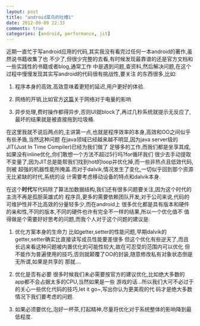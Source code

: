 ```yaml
---
layout: post
title: "android菜鸟的吐槽1"
date: 2012-09-09 22:33
comments: true
categories: [android, performance, jit] 
---
```


近期一直忙于写android应用的代码,其实我没有看完过任何一本android的著作,虽然说书籍收集了也
不少了,但很少完整的去看,有时候发现最靠谱的还是官方文档和一些实践性的书籍或者blog,通常工作
中是遇到问题,查资料,然后解决问题,在这个过程中慢慢发现其实写android的代码很有挑战性,要关注
的东西很多,比如:

1. 程序本身的高效,高效意味着更短的延迟,用户更好的体验.

2. 网络的开销,比如官方[这篇](http://developer.android.com/training/efficient-downloads/efficient-network-access.html#RadioStateMachine)关于网络对于电量的影响

3. 异步处理,费时操作都得异步,否则UI就block了,再过几秒系统就提示无反应了,最坏的结果就是被直接拖到垃圾桶.

在这里我就不说后两点的,主讲第一点,也就是程序效率的本身,高效和OO之间似乎有些矛盾,当然这种问题
在java领域已经越来越不明显,因为java server级的JIT(Just In Time Compiler)已经为我们做了
足够多的工作,而我们都是坐享其成,如果没有inline优化,你们敢想一个方法不超过5行吗?for循环我们
很少去手动提取不变量了,因为JIT总是能帮我们找到hot的loop并优化掉,而一些非热点且低效代码,则被
超强的机器性能所掩盖.而对于dalvik,情况发生了变化,一切似乎回到那个资源无比紧缺的时代,系统的设
计需要考虑移动设备的特点和dalvik本身.

在这个**时代**写代码除了算法加数据结构,我们还有很多问题要关注,因为这个时代的主流不再是孤胆英雄式的
程序员,更多的需要依赖团队开发,对于公司来说,代码的可维护性并不比高效的分量轻多少,而在android上
很多优化都是具有版本和硬件的亲和性,不同的版本,不同的硬件也许有完全不一样的结果,所以一个优化值不
值得做是个需要好好思考的问题,而我个人对于这个问题的建议是:

1. 优化方案本身的生命力
   比如getter,setter的性能问题,早期dalvik的getter,setter确实比直接读写成员性能要差很多
   但这个优化有些逆天了,而且长远来看这种问题被内置优化的可能性较大,故在可忍受的范围内可以优化
   但不能作为普遍使用的技巧,否则就颠覆了OO的封装,随意修改私有对象状态倒是无所谓,如果是共享的
   那就....
   
2. 优化是否有必要
   很多时候我们未必需要按官方的建议优化,比如绝大多数的app都不会占据太多的CPU,当然如果是一些
   游戏的话...所以我们大可不必过于的关心一些优化代码的技巧,let it go~,写出你认为更美观的代
   码才是绝大多数情况下我们要考虑的问题.
   
3. 如果必须要优化,泡好一杯茶,打起精神,尽量将优化对于系统整体的影响降到最低程度.




